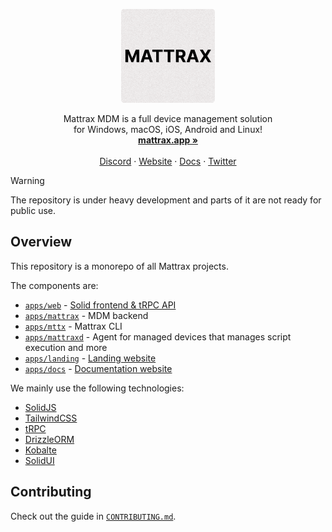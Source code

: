 <p align="center">
  <p align="center">
   <img width="150" height="150" src="apps/landing/src/assets/logo-rounded.png" alt="Mattrax Logo">
  </p>
	<p align="center">
    Mattrax MDM is a full device management solution <br /> for Windows, macOS, iOS, Android and Linux!
    <br />
    <a href="https://mattrax.app"><strong>mattrax.app »</strong></a>
    <br />
    <br />
    <a href="https://discord.gg/WPBHmDSfAn">Discord</a>
    ·
    <a href="https://mattrax.app">Website</a>
     ·
    <a href="https://docs.mattrax.app">Docs</a>
    ·
    <a href="https://twitter.com/mattraxapp">Twitter</a>
  </p>
</p>

> [!WARNING]  
> The repository is under heavy development and parts of it are not ready for public use.

## Overview

This repository is a monorepo of all Mattrax projects.

The components are:
 - [`apps/web`](apps/web) - [Solid frontend & tRPC API](https://cloud.mattrax.app)
 - [`apps/mattrax`](apps/mattrax) - MDM backend
 - [`apps/mttx`](apps/mttx) - Mattrax CLI
 - [`apps/mattraxd`](apps/mattraxd) - Agent for managed devices that manages script execution and more
 - [`apps/landing`](apps/landing) - [Landing website](https://mattrax.app)
 - [`apps/docs`](apps/docs) - [Documentation website](https://docs.mattrax.app)

We mainly use the following technologies:
 - [SolidJS](https://www.solidjs.com)
 - [TailwindCSS](https://tailwindcss.com)
 - [tRPC](https://trpc.io)
 - [DrizzleORM](https://orm.drizzle.team)
 - [Kobalte](https://kobalte.dev)
 - [SolidUI](https://www.solid-ui.com)

## Contributing

Check out the guide in [`CONTRIBUTING.md`](CONTRIBUTING.md).
